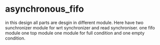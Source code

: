 # asynchronous_fifo
in this design all parts are desgin in different module. Here have two sunchronizer module for wrt synchronizer and read synchroniser. one fifo module one top module one module for full condition and one empty condition. 
